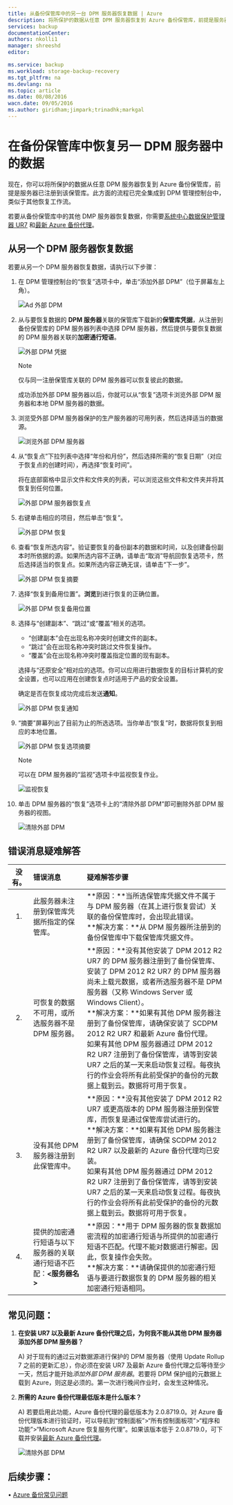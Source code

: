 ```yaml
---
title: 从备份保管库中的另一台 DPM 服务器恢复数据 | Azure
description: 将所保护的数据从任意 DPM 服务器恢复到 Azure 备份保管库，前提是服务器已注册到该保管库。
services: backup
documentationCenter: 
authors: nkolli1
manager: shreeshd
editor: 

ms.service: backup
ms.workload: storage-backup-recovery
ms.tgt_pltfrm: na
ms.devlang: na
ms.topic: article
ms.date: 08/08/2016
wacn.date: 09/05/2016
ms.author: giridham;jimpark;trinadhk;markgal
---
```


# 在备份保管库中恢复另一 DPM 服务器中的数据
现在，你可以将所保护的数据从任意 DPM 服务器恢复到 Azure 备份保管库，前提是服务器已注册到该保管库。此方面的流程已完全集成到 DPM 管理控制台中，类似于其他恢复工作流。

若要从备份保管库中的其他 DMP 服务器恢复数据，你需要[系统中心数据保护管理器 UR7](https://support.microsoft.com/zh-cn/kb/3065246) 和[最新 Azure 备份代理](http://download.microsoft.com/download/4/3/7/4376BBCE-9123-46FD-AAE1-599EAB6D2BD2/MARSAgentInstaller.exe)。

## 从另一个 DPM 服务器恢复数据
若要从另一个 DPM 服务器恢复数据，请执行以下步骤：

1. 在 DPM 管理控制台的“恢复”选项卡中，单击“添加外部 DPM”（位于屏幕左上角）。

    ![Ad 外部 DPM](./media/backup-azure-alternate-dpm-server/add-external-dpm.png)

2. 从与要恢复数据的 **DPM 服务器**关联的保管库下载新的**保管库凭据**，从注册到备份保管库的 DPM 服务器列表中选择 DPM 服务器，然后提供与要恢复数据的 DPM 服务器关联的**加密通行短语**。

    ![外部 DPM 凭据](./media/backup-azure-alternate-dpm-server/external-dpm-credentials.png)

    >[!NOTE]
    >仅与同一注册保管库关联的 DPM 服务器可以恢复彼此的数据。

    成功添加外部 DPM 服务器以后，你就可以从“恢复”选项卡浏览外部 DPM 服务器和本地 DPM 服务器的数据。

3. 浏览受外部 DPM 服务器保护的生产服务器的可用列表，然后选择适当的数据源。

    ![浏览外部 DPM 服务器](./media/backup-azure-alternate-dpm-server/browse-external-dpm.png)

4. 从“恢复点”下拉列表中选择“年份和月份”，然后选择所需的“恢复日期”（对应于恢复点的创建时间），再选择“恢复时间”。

    将在底部窗格中显示文件和文件夹的列表，可以浏览这些文件和文件夹并将其恢复到任何位置。

    ![外部 DPM 服务器恢复点](./media/backup-azure-alternate-dpm-server/external-dpm-recoverypoint.png)

5. 右键单击相应的项目，然后单击“恢复”。

    ![外部 DPM 恢复](./media/backup-azure-alternate-dpm-server/recover.png)

6. 查看“恢复所选内容”。验证要恢复的备份副本的数据和时间，以及创建备份副本时所依据的源。如果所选内容不正确，请单击“取消”导航回恢复选项卡，然后选择适当的恢复点。如果所选内容正确无误，请单击“下一步”。

    ![外部 DPM 恢复摘要](./media/backup-azure-alternate-dpm-server/external-dpm-recovery-summary.png)

7. 选择“恢复到备用位置”。**浏览**到进行恢复的正确位置。

    ![外部 DPM 恢复备用位置](./media/backup-azure-alternate-dpm-server/external-dpm-recovery-alternate-location.png)

8. 选择与“创建副本”、“跳过”或“覆盖”相关的选项。
    - “创建副本”会在出现名称冲突时创建文件的副本。
    - “跳过”会在出现名称冲突时跳过文件恢复操作。
    - “覆盖”会在出现名称冲突时覆盖指定位置的现有副本。

    选择与“还原安全”相对应的选项。你可以应用进行数据恢复的目标计算机的安全设置，也可以应用在创建恢复点时适用于产品的安全设置。

    确定是否在恢复成功完成后发送**通知**。

    ![外部 DPM 恢复通知](./media/backup-azure-alternate-dpm-server/external-dpm-recovery-notifications.png)

9. “摘要”屏幕列出了目前为止的所选选项。当你单击“恢复”时，数据将恢复到相应的本地位置。

    ![外部 DPM 恢复选项摘要](./media/backup-azure-alternate-dpm-server/external-dpm-recovery-options-summary.png)

    >[!NOTE]
    >可以在 DPM 服务器的“监视”选项卡中监视恢复作业。

    ![监视恢复](./media/backup-azure-alternate-dpm-server/monitoring-recovery.png)

10. 单击 DPM 服务器的“恢复”选项卡上的“清除外部 DPM”即可删除外部 DPM 服务器的视图。

    ![清除外部 DPM](./media/backup-azure-alternate-dpm-server/clear-external-dpm.png)

## 错误消息疑难解答
|没有。 |	错误消息 |	疑难解答步骤 |
| :-------------: |:-------------| :-----|
|1\.|		此服务器未注册到保管库凭据所指定的保管库。|	**原因：**当所选保管库凭据文件不属于与 DPM 服务器（在其上进行恢复尝试）关联的备份保管库时，会出现此错误。<br>**解决方案：**从 DPM 服务器所注册到的备份保管库中下载保管库凭据文件。|
|2\.|		可恢复的数据不可用，或所选服务器不是 DPM 服务器。|	**原因：**没有其他安装了 DPM 2012 R2 UR7 的 DPM 服务器注册到了备份保管库、安装了 DPM 2012 R2 UR7 的 DPM 服务器尚未上载元数据，或者所选服务器不是 DPM 服务器（又称 Windows Server 或 Windows Client）。<br>**解决方案：**如果有其他 DPM 服务器注册到了备份保管库，请确保安装了 SCDPM 2012 R2 UR7 和最新 Azure 备份代理。<br>如果有其他 DPM 服务器通过 DPM 2012 R2 UR7 注册到了备份保管库，请等到安装 UR7 之后的某一天来启动恢复过程。每夜执行的作业会将所有此前受保护的备份的元数据上载到云。数据将可用于恢复。|
|3\.|		没有其他 DPM 服务器注册到此保管库中。|	**原因：**没有其他安装了 DPM 2012 R2 UR7 或更高版本的 DPM 服务器注册到保管库，而恢复是通过保管库尝试进行的。<br>**解决方案：**如果有其他 DPM 服务器注册到了备份保管库，请确保 SCDPM 2012 R2 UR7 以及最新的 Azure 备份代理均已安装。<br>如果有其他 DPM 服务器通过 DPM 2012 R2 UR7 注册到了备份保管库，请等到安装 UR7 之后的某一天来启动恢复过程。每夜执行的作业会将所有此前受保护的备份的元数据上载到云。数据将可用于恢复。|
|4\.|		提供的加密通行短语与以下服务器的关联通行短语不匹配：**<服务器名>**|	**原因：**用于 DPM 服务器的恢复数据加密流程的加密通行短语与所提供的加密通行短语不匹配。代理不能对数据进行解密。因此，恢复操作会失败。<br>**解决方案：**请确保提供的加密通行短语与要进行数据恢复的 DPM 服务器的相关加密通行短语相同。|

## 常见问题：
1. **在安装 UR7 以及最新 Azure 备份代理之后，为何我不能从其他 DPM 服务器添加外部 DPM 服务器？**

    A) 对于现有的通过云对数据源进行保护的 DPM 服务器（使用 Update Rollup 7 之前的更新汇总），你必须在安装 UR7 及最新 Azure 备份代理之后等待至少一天，然后才能开始*添加外部 DPM 服务器*。若要将 DPM 保护组的元数据上载到 Azure，则这是必须的。第一次进行晚间作业时，会发生这种情况。

2. **所需的 Azure 备份代理最低版本是什么版本？**

    A) 若要启用此功能，Azure 备份代理的最低版本为 2.0.8719.0。对 Azure 备份代理版本进行验证时，可以导航到“控制面板”>“所有控制面板项”>“程序和功能”>“Microsoft Azure 恢复服务代理”。如果该版本低于 2.0.8719.0，可下载并安装[最新 Azure 备份代理](http://download.microsoft.com/download/4/3/7/4376BBCE-9123-46FD-AAE1-599EAB6D2BD2/MARSAgentInstaller.exe)。

    ![清除外部 DPM](./media/backup-azure-alternate-dpm-server/external-dpm-azurebackupagentversion.png)

## 后续步骤：
• [Azure 备份常见问题](./backup-azure-backup-faq.md)

<!---HONumber=Mooncake_0829_2016-->